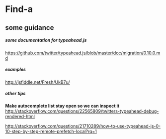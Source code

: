 # Find-a

## some guidance
##### some documentation for typeahead.js
https://github.com/twitter/typeahead.js/blob/master/doc/migration/0.10.0.md


##### examples
http://jsfiddle.net/Fresh/UkB7u/


##### other tips
**Make autocomplete list stay open so we can inspect it**
http://stackoverflow.com/questions/22565809/twitters-typeahead-debug-rendered-html

http://stackoverflow.com/questions/21710289/how-to-use-typeahead-js-0-10-step-by-step-remote-prefetch-local?rq=1
